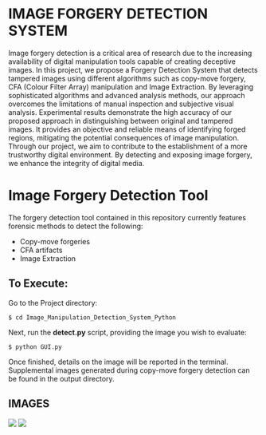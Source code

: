 # IMAGE FORGERY DETECTION SYSTEM
Image forgery detection is a critical area of research due to the increasing availability of digital manipulation tools capable of creating deceptive images. In this project, we propose a Forgery Detection System that detects tampered images using different algorithms such as copy-move forgery, CFA (Colour Filter Array) manipulation and Image Extraction. By leveraging sophisticated algorithms and advanced analysis methods, our approach overcomes the limitations of manual inspection and subjective visual analysis. Experimental results demonstrate the high accuracy of our proposed approach in distinguishing between original and tampered images. It provides an objective and reliable means of identifying forged regions, mitigating the potential consequences of image manipulation. Through our project, we aim to contribute to the establishment of a more trustworthy digital environment. By detecting and exposing image forgery, we enhance the integrity of digital media.

# Image Forgery Detection Tool
The forgery detection tool contained in this repository currently features forensic methods to detect the following:

- Copy-move forgeries
- CFA artifacts
- Image Extraction


## To Execute:
<!-- Insert any(JPEG) images you want to analyze into the **image** folder Located in the Project directory. -->
Go to the Project directory:

```
$ cd Image_Manipulation_Detection_System_Python
```

Next, run the **detect.py** script, providing the image you wish to evaluate:
```
$ python GUI.py
```

Once finished, details on the image will be reported in the terminal. Supplemental images generated during copy-move forgery detection can be found in the output directory.

##  IMAGES
<img src="Screenshot/1.jpg">
<img src="Screenshot/2.jpg">
